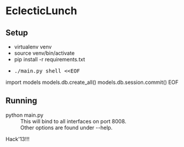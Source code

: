EclecticLunch
=============

Setup
-----

* virtualenv venv
* source venv/bin/activate
* pip install -r requirements.txt
* <pre>./main.py shell &lt;&lt;EOF
import models
models.db.create_all()
models.db.session.commit()
EOF</pre>

Running
-------

<dl>
    <dt>python main.py</dt>
    <dd>
        This will bind to all interfaces on port 8008.<br />
        Other options are found under --help.
    </dd>
</dl>

Hack'13!!!
